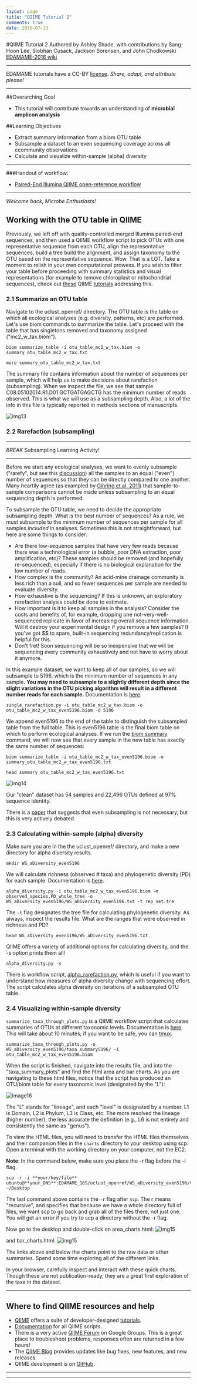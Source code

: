 ```yaml
---
layout: page
title: "QIIME Tutorial 2"
comments: true
date: 2016-07-13
---
```

#QIIME Tutorial 2
Authored by Ashley Shade, with contributions by Sang-Hoon Lee, Siobhan Cusack, Jackson Sorensen, and John Chodkowski
[EDAMAME-2016 wiki](https://github.com/edamame-course/2016-tutorials/wiki)

***
EDAMAME tutorials have a CC-BY [license](https://github.com/edamame-course/2015-tutorials/blob/master/LICENSE.md). _Share, adapt, and attribute please!_
***

##Overarching Goal  
* This tutorial will contribute towards an understanding of **microbial amplicon analysis**

##Learning Objectives
* Extract summary information from a biom OTU table
* Subsample a dataset to an even sequencing coverage across all ccommunity observations
* Calculate and visualize within-sample (alpha) diversity

***


###Handout of workflow:
-  [Paired-End Illumina QIIME open-reference workflow](https://github.com/edamame-course/2015-tutorials/blob/master/QIIME_files/QIIME%20flow%20chart.pdf)

***

_Welcome back, Microbe Enthusiasts!_  

## Working with the OTU table in QIIME

Previously, we left off with quality-controlled merged Illumina paired-end sequences, and then used a QIIME workflow script to pick OTUs with one representative sequence from each OTU, align the representative sequences, build a tree build the alignment, and assign taxonomy to the OTU based on the representative sequence.  Wow.  That is a LOT.  Take a moment to relish in your own computational prowess.
If you wish to filter your table before proceeding with summary statistics and visual representations (for example to remove chloroplast or mitochondrial sequences), check out [these](http://qiime.org/scripts/filter_otus_from_otu_table.html) QIIME [tutorials](http://qiime.org/tutorials/filtering_contamination_otus.html) addressing this. 


### 2.1  Summarize an OTU table

Navigate to the uclust_openref/ directory. The OTU table is the table on which all ecological analyses (e.g. diversity, patterns, etc) are performed.  Let's use biom commands to summarize the table.  Let's proceed with the table that has singletons removed and taxonomy assigned ("mc2_w_tax.biom").

```
biom summarize_table -i otu_table_mc2_w_tax.biom -o summary_otu_table_mc2_w_tax.txt

more summary_otu_table_mc2_w_tax.txt
```

The summary file contains information about the number of sequences per sample, which will help us to make decisions about rarefaction (subsampling).  When we inspect the file, we see that sample C08.05102014.R1.D01.GCTGATGAGCTG has the minimum number of reads observed.  This is what we will use as a subsampling depth.  Also, a lot of the info in this file is typically reported in methods sections of manuscripts.

![img13](../img/Summary_Table.png)


### 2.2 Rarefaction (subsampling)

***
*BREAK* Subsampling Learning Activity!
***


Before we start any ecological analyses, we want to evenly subsample ("rarefy", but see this [discussion](http://www.ploscompbiol.org/article/info%3Adoi%2F10.1371%2Fjournal.pcbi.1003531)) all the samples to an equal ("even") number of sequences so that they can be directly compared to one another. Many heartily agree (as exampled by [Gihring et al. 2011](http://onlinelibrary.wiley.com/doi/10.1111/j.1462-2920.2011.02550.x/full)) that sample-to-sample comparisons cannot be made unless subsampling to an equal sequencing depth is performed.

To subsample the OTU table, we need to decide the appropriate subsampling depth. What is the best number of sequences?  As a rule, we must subsample to the minimum number of sequences per sample for all samples *included* in analyses.  Sometimes this is not straightforward, but here are some things to consider:

*  Are there low-sequence samples that have very few reads because there was a technological error (a bubble, poor DNA extraction, poor amplification, etc)?  These samples should be removed (and hopefully re-sequenced), especially if there is no biological explanation for the low number of reads.
*  How complex is the community?  An acid-mine drainage community is less rich than a soil, and so fewer sequences per sample are needed to evaluate diversity.
*  How exhaustive is the sequencing?  If this is unknown, an exploratory rarefaction analysis could be done to estimate.
*  How important is it to keep all samples in the analysis?  Consider the costs and benefits of, for example, dropping one not-very-well-sequenced replicate in favor of increasing overall sequence information.  Will it destroy your experimental design if you remove a few samples? If you've got $$ to spare, built-in sequencing redundancy/replication is helpful for this.
*  Don't fret!  Soon sequencing will be so inexpensive that we will be sequencing every community exhaustively and not have to worry about it anymore.

In this example dataset, we want to keep all of our samples, so we will subsample to 5196, which is the minimum number of sequences in any sample. **You may need to subsample to a slightly different depth since the slight variations in the OTU picking algorithm will result in a different number reads for each sample.**   Documentation is [here](http://qiime.org/scripts/single_rarefaction.html?highlight=rarefaction).

```
single_rarefaction.py -i otu_table_mc2_w_tax.biom -o otu_table_mc2_w_tax_even5196.biom -d 5196
```

We append even5196 to the end of the table to distinguish the subsampled table from the full table.  This is even5196 table is the final biom table on which to perform ecological analyses.  If we run the [biom summary](http://biom-format.org/documentation/summarizing_biom_tables.html) command, we will now see that every sample in the new table has exactly the same number of sequences:

```
biom summarize_table -i otu_table_mc2_w_tax_even5196.biom -o summary_otu_table_mc2_w_tax_even5196.txt

head summary_otu_table_mc2_w_tax_even5196.txt
```
![img14](../img/Rarefaction.png)

Our "clean" dataset has 54 samples and 22,496 OTUs defined at 97% sequence identity.

There is a [paper](http://www.ploscompbiol.org/article/info%3Adoi%2F10.1371%2Fjournal.pcbi.1003531) that suggests that even subsampling is not necessary, but this is very actively debated.

### 2.3 Calculating within-sample (alpha) diversity

Make sure you are in the the uclust_openref/ directory, and make a new directory for alpha diversity results.

```
mkdir WS_aDiversity_even5196

```

We will calculate richness (observed # taxa) and phylogenetic diversity (PD) for each sample.  Documentation is [here](http://qiime.org/scripts/alpha_diversity.html).

```
alpha_diversity.py -i otu_table_mc2_w_tax_even5196.biom -m observed_species,PD_whole_tree -o WS_aDiversity_even5196/WS_aDiversity_even5196.txt -t rep_set.tre
```

The `-t` flag designates the tree file for calculating phylogenetic diversity. As always, inspect the results file.  What are the ranges that were observed in richness and PD?

```
head WS_aDiversity_even5196/WS_aDiversity_even5196.txt
```

QIIME offers a variety of additional options for calculating diversity, and the -s option prints them all!

```
alpha_diversity.py -s
```

There is workflow script, [alpha_rarefaction.py](http://qiime.org/scripts/alpha_rarefaction.html), which is useful if you want to understand how measures of alpha diversity change with sequencing effort.  The script calculates alpha diversity on iterations of a subsampled OTU table.

### 2.4 Visualizing within-sample diversity

`summarize_taxa_through_plots.py` is a QIIME workflow script that calculates summaries of OTUs at different taxonomic levels. Documentation is [here](http://qiime.org/scripts/summarize_taxa_through_plots.html). This will take about 10 minutes; if you want to be safe, you can [tmux](https://github.com/edamame-course/2015-tutorials/blob/master/final/2015-06-22_tmux.md).

```
summarize_taxa_through_plots.py -o WS_aDiversity_even5196/taxa_summary5196/ -i otu_table_mc2_w_tax_even5196.biom  
```

When the script is finished, navigate into the results file, and into the "taxa_summary_plots" and find the html area and bar charts.
As you are navigating to these html files, notice that the script has produced an OTU/biom table for every taxonomic level (designated by the "L"):

![image16](../img/Lineage_2.png)

The "L" stands for "lineage", and each "level" is designated by a number.  L1 is Domain, L2 is Phylum, L3 is Class, etc.  The more resolved the lineage (higher number), the less accurate the definition (e.g., L6 is not entirely and consistently the same as  "genus").

To view the HTML files, you will need to transfer the HTML files themselves and their companion files in the ```charts``` directory to your desktop using scp. Open a terminal with the working directory on your computer, not the EC2.

**Note**: In the command below, make sure you place the -r flag before the -i flag. 

```
scp -r -i **your/key/file** ubuntu@**your_DNS**:EDAMAME_16S/uclust_openref/WS_aDiversity_even5196/taxa_summary5196/taxa_summary_plots ~/Desktop

```
The last command above contains the ```-r``` flag after ```scp```. The r means "recursive", and specifies that because we have a whole directory full of files, we want scp to go back and grab all of the files there, not just one. You will get an error if you try to scp a directory without the -r flag.  

Now go to the desktop and double-click on area_charts.html:
![img15](../img/Area_Chart1.png)

 and bar_charts.html:
![img15](../img/Bar_Chart1.png)


The links above and below the charts point to the raw data or other summaries.  Spend some time exploring all of the different links.

In your browser, carefully inspect and interact with these quick charts.  Though these are not publication-ready, they are a great first exploration of the taxa in the dataset.


***

## Where to find QIIME resources and help
*  [QIIME](qiime.org) offers a suite of developer-designed [tutorials](http://www.qiime.org/tutorials/tutorial.html).
*  [Documentation](http://www.qiime.org/scripts/index.html) for all QIIME scripts.
*  There is a very active [QIIME Forum](https://groups.google.com/forum/#!forum/qiime-forum) on Google Groups.  This is a great place to troubleshoot problems, responses often are returned in a few hours!
*  The [QIIME Blog](http://qiime.wordpress.com/) provides updates like bug fixes, new features, and new releases.
*  QIIME development is on [GitHub](https://github.com/biocore/qiime).


-----------------------------------------------
-----------------------------------------------
